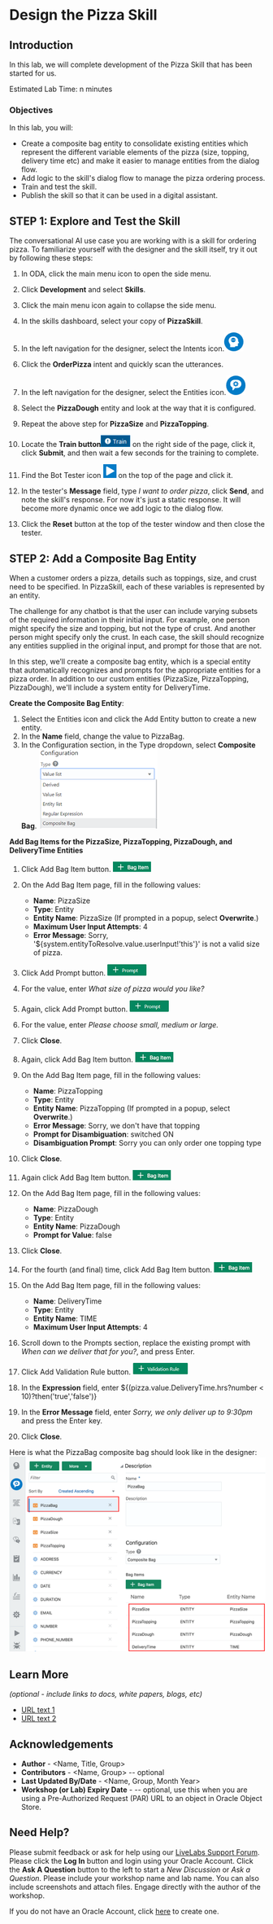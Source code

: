 # Design the Pizza Skill

## Introduction

In this lab, we will complete development of the Pizza Skill that has been started for us.

Estimated Lab Time: n minutes


### Objectives

In this lab, you will:
- Create a composite bag entity to consolidate existing entities which represent the different variable elements of the pizza (size, topping, delivery time etc) and make it easier to manage entities from the dialog flow.
- Add logic to the skill's dialog flow to manage the pizza ordering process.
- Train and test the skill.
- Publish the skill so that it can be used in a digital assistant.

## **STEP 1**: Explore and Test the Skill

The conversational AI use case you are working with is a skill for ordering pizza. To familiarize yourself with the designer and the skill itself, try it out by following these steps:

1. In ODA, click the main menu icon to open the side menu.
2. Click **Development** and select **Skills**.
3. Click the main menu icon again to collapse the side menu.
4. In the skills dashboard, select your copy of **PizzaSkill**.
5. In the left navigation for the designer, select the Intents icon.![](../images/left_nav_intents.png " ")
6. Click the **OrderPizza** intent and quickly scan the utterances.

7. In the left navigation for the designer, select the Entities icon.![](../images/left_nav_entities.png " ")
8. Select the **PizzaDough** entity and look at the way that it is configured.
9. Repeat the above step for **PizzaSize** and **PizzaTopping**.
10. Locate the **Train button**![](../images/train-button.png " ") on the right side of the page, click it, click **Submit**, and then wait a few seconds for the training to complete.

11. Find the Bot Tester icon ![](../images/test_button.png " ") on the top of the page and click it.
12. In the tester's **Message** field, type *I want to order pizza*, click **Send**, and note the skill's response.
  For now it's just a static response. It will become more dynamic once we add logic to the dialog flow.

13. Click the **Reset** button at the top of the tester window and then close the tester.

## **STEP 2:** Add a Composite Bag Entity

When a customer orders a pizza, details such as toppings, size, and crust need to be specified. In PizzaSkill, each of these variables is represented by an entity.

The challenge for any chatbot is that the user can include varying subsets of the required information in their initial input. For example, one person might specify the size and topping, but not the type of crust. And another person might specify only the crust. In each case, the skill should recognize any entities supplied in the original input, and prompt for those that are not.

In this step, we’ll create a composite bag entity, which is a special entity that automatically recognizes and prompts for the appropriate entities for a pizza order. In addition to our custom entities (PizzaSize, PizzaTopping, PizzaDough), we'll include a system entity for DeliveryTime.

**Create the Composite Bag Entity**:

1. Select the Entities icon and click the Add Entity button to create a new entity.
2. In the **Name** field, change the value to PizzaBag.
3. In the Configuration section, in the Type dropdown, select **Composite Bag**.
  ![](../images/select-composite-bag.png " ")

**Add Bag Items for the PizzaSize, PizzaTopping, PizzaDough, and DeliveryTime Entities**

1. Click Add Bag Item button. ![](./images/bag-item-button.png " ")
2. On the Add Bag Item page, fill in the following values:
    - **Name**: PizzaSize
    - **Type**: Entity
    - **Entity Name**: PizzaSize (If prompted in a popup, select **Overwrite**.)
    - **Maximum User Input Attempts**: 4
    - **Error Message**: Sorry, '${system.entityToResolve.value.userInput!'this'}' is not a valid size of pizza.

3. Click Add Prompt button. ![](./images/add-prompt.png " ")
4. For the value, enter *What size of pizza would you like?*
5. Again, click Add Prompt button. ![](./images/add-prompt.png " ")
6. For the value, enter *Please choose small, medium or large.*
7. Click **Close**.
8. Again, click Add Bag Item button. ![](./images/bag-item-button.png " ")

9. On the Add Bag Item page, fill in the following values:
    - **Name**: PizzaTopping
    - **Type**: Entity
    - **Entity Name**: PizzaTopping (If prompted in a popup, select **Overwrite**.)
    - **Error Message**: Sorry, we don't have that topping
    - **Prompt for Disambiguation**: switched ON
    - **Disambiguation Prompt**: Sorry you can only order one topping type

10. Click **Close**.
11. Again click Add Bag Item button. ![](./images/bag-item-button.png " ")
12. On the Add Bag Item page, fill in the following values:
    - **Name**: PizzaDough
    - **Type**: Entity
    - **Entity Name**: PizzaDough
    - **Prompt for Value**: false

13. Click **Close**.

14. For the fourth (and final) time, click Add Bag Item button. ![](./images/bag-item-button.png " ")

15. On the Add Bag Item page, fill in the following values:
    - **Name**: DeliveryTime
    - **Type**: Entity
    - **Entity Name**: TIME
    - **Maximum User Input Attempts**: 4

16. Scroll down to the Prompts section, replace the existing prompt with *When can we deliver that for you?*, and press Enter.
17. Click Add Validation Rule button. ![](./images/validation-rule-button.png " ")

18. In the **Expression** field, enter ${(pizza.value.DeliveryTime.hrs?number < 10)?then('true','false')}
19. In the **Error Message** field, enter *Sorry, we only deliver up to 9:30pm* and press the Enter key.
20. Click **Close**.

  Here is what the PizzaBag composite bag should look like in the designer:
  ![](./images/pizza-bag-entity.png " ")

## Learn More

*(optional - include links to docs, white papers, blogs, etc)*

* [URL text 1](http://docs.oracle.com)
* [URL text 2](http://docs.oracle.com)

## Acknowledgements
* **Author** - <Name, Title, Group>
* **Contributors** -  <Name, Group> -- optional
* **Last Updated By/Date** - <Name, Group, Month Year>
* **Workshop (or Lab) Expiry Date** - <Month Year> -- optional, use this when you are using a Pre-Authorized Request (PAR) URL to an object in Oracle Object Store.

## Need Help?
Please submit feedback or ask for help using our [LiveLabs Support Forum](https://community.oracle.com/tech/developers/categories/livelabsdiscussions). Please click the **Log In** button and login using your Oracle Account. Click the **Ask A Question** button to the left to start a *New Discussion* or *Ask a Question*.  Please include your workshop name and lab name.  You can also include screenshots and attach files.  Engage directly with the author of the workshop.

If you do not have an Oracle Account, click [here](https://profile.oracle.com/myprofile/account/create-account.jspx) to create one.